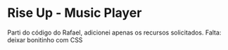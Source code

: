 # Rise Up - Music Player

Parti do código do Rafael, adicionei apenas os recursos solicitados.
Falta: deixar bonitinho com CSS
